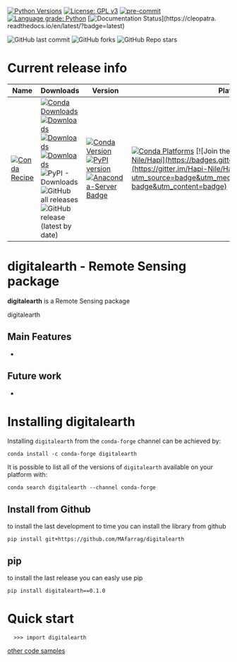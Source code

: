 [![Python Versions](https://img.shields.io/pypi/pyversions/digitalearth.png)](https://img.shields.io/pypi/pyversions/digitalearth)
[![License: GPL v3](https://img.shields.io/badge/License-GPLv3-blue.svg)](https://www.gnu.org/licenses/gpl-3.0)
[![pre-commit](https://img.shields.io/badge/pre--commit-enabled-brightgreen?logo=pre-commit&logoColor=white)](https://github.com/pre-commit/pre-commit)
[![Language grade: Python](https://img.shields.io/lgtm/grade/python/g/MAfarrag/digitalearth.svg?logo=lgtm&logoWidth=18)](https://lgtm.com/projects/g/MAfarrag/digitalearth/context:python)
[![Documentation Status](https://readthedocs.org/projects/digitalearth/badge/?version=latest)](https://cleopatra.
readthedocs.io/en/latest/?badge=latest)


![GitHub last commit](https://img.shields.io/github/last-commit/MAfarrag/digitalearth)
![GitHub forks](https://img.shields.io/github/forks/MAfarrag/digitalearth?style=social)
![GitHub Repo stars](https://img.shields.io/github/stars/MAfarrag/digitalearth?style=social)


Current release info
====================

| Name | Downloads                                                                                                                                                                                                                                                                                                                                                                                                                                                                                                                                                                                                                                                                                                                                                                          | Version | Platforms |
| --- |------------------------------------------------------------------------------------------------------------------------------------------------------------------------------------------------------------------------------------------------------------------------------------------------------------------------------------------------------------------------------------------------------------------------------------------------------------------------------------------------------------------------------------------------------------------------------------------------------------------------------------------------------------------------------------------------------------------------------------------------------------------------------------| --- | --- |
| [![Conda Recipe](https://img.shields.io/badge/recipe-digitalearth-green.svg)](https://anaconda.org/conda-forge/digitalearth) | [![Conda Downloads](https://img.shields.io/conda/dn/conda-forge/digitalearth.svg)](https://anaconda.org/conda-forge/digitalearth) [![Downloads](https://pepy.tech/badge/digitalearth)](https://pepy.tech/project/digitalearth) [![Downloads](https://pepy.tech/badge/digitalearth/month)](https://pepy.tech/project/digitalearth)  [![Downloads](https://pepy.tech/badge/digitalearth/week)](https://pepy.tech/project/digitalearth)  ![PyPI - Downloads](https://img.shields.io/pypi/dd/digitalearth?color=blue&style=flat-square) ![GitHub all releases](https://img.shields.io/github/downloads/MAfarrag/digitalearth/total) ![GitHub release (latest by date)](https://img.shields.io/github/downloads/MAfarrag/digitalearth/0.1.0/total) | [![Conda Version](https://img.shields.io/conda/vn/conda-forge/digitalearth.svg)](https://anaconda.org/conda-forge/digitalearth) [![PyPI version](https://badge.fury.io/py/digitalearth.svg)](https://badge.fury.io/py/digitalearth) [![Anaconda-Server Badge](https://anaconda.org/conda-forge/digitalearth/badges/version.svg)](https://anaconda.org/conda-forge/digitalearth) | [![Conda Platforms](https://img.shields.io/conda/pn/conda-forge/digitalearth.svg)](https://anaconda.org/conda-forge/digitalearth) [![Join the chat at https://gitter.im/Hapi-Nile/Hapi](https://badges.gitter.im/Hapi-Nile/Hapi.svg)](https://gitter.im/Hapi-Nile/Hapi?utm_source=badge&utm_medium=badge&utm_campaign=pr-badge&utm_content=badge) |

digitalearth - Remote Sensing package
=====================================================================
**digitalearth** is a Remote Sensing package

digitalearth

Main Features
-------------
  -


Future work
-------------
  -



Installing digitalearth
===============

Installing `digitalearth` from the `conda-forge` channel can be achieved by:

```
conda install -c conda-forge digitalearth
```

It is possible to list all of the versions of `digitalearth` available on your platform with:

```
conda search digitalearth --channel conda-forge
```

## Install from Github
to install the last development to time you can install the library from github
```
pip install git+https://github.com/MAfarrag/digitalearth
```

## pip
to install the last release you can easly use pip
```
pip install digitalearth==0.1.0
```

Quick start
===========

```
  >>> import digitalearth
```

[other code samples](https://digitalearth.readthedocs.io/en/latest/?badge=latest)
